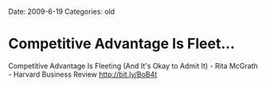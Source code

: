 Date: 2009-6-19
Categories: old

# Competitive Advantage Is Fleet...

Competitive Advantage Is Fleeting (And It&#39;s Okay to Admit It) - Rita McGrath - Harvard Business Review <a href="http://bit.ly/BoB4t" rel="nofollow">http://bit.ly/BoB4t</a>
